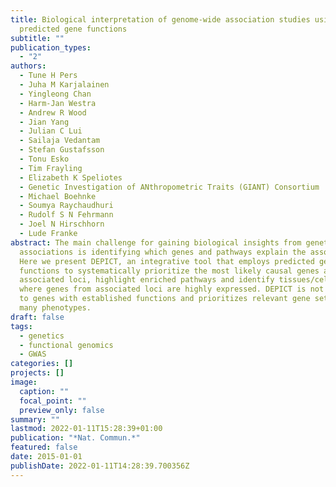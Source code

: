 ```yaml
---
title: Biological interpretation of genome-wide association studies using
  predicted gene functions
subtitle: ""
publication_types:
  - "2"
authors:
  - Tune H Pers
  - Juha M Karjalainen
  - Yingleong Chan
  - Harm-Jan Westra
  - Andrew R Wood
  - Jian Yang
  - Julian C Lui
  - Sailaja Vedantam
  - Stefan Gustafsson
  - Tonu Esko
  - Tim Frayling
  - Elizabeth K Speliotes
  - Genetic Investigation of ANthropometric Traits (GIANT) Consortium
  - Michael Boehnke
  - Soumya Raychaudhuri
  - Rudolf S N Fehrmann
  - Joel N Hirschhorn
  - Lude Franke
abstract: The main challenge for gaining biological insights from genetic
  associations is identifying which genes and pathways explain the associations.
  Here we present DEPICT, an integrative tool that employs predicted gene
  functions to systematically prioritize the most likely causal genes at
  associated loci, highlight enriched pathways and identify tissues/cell types
  where genes from associated loci are highly expressed. DEPICT is not limited
  to genes with established functions and prioritizes relevant gene sets for
  many phenotypes.
draft: false
tags:
  - genetics
  - functional genomics
  - GWAS
categories: []
projects: []
image:
  caption: ""
  focal_point: ""
  preview_only: false
summary: ""
lastmod: 2022-01-11T15:28:39+01:00
publication: "*Nat. Commun.*"
featured: false
date: 2015-01-01
publishDate: 2022-01-11T14:28:39.700356Z
---
```

